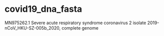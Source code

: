 # covid19_dna_fasta
MN975262.1 Severe acute respiratory syndrome coronavirus 2 isolate 2019-nCoV_HKU-SZ-005b_2020, complete genome
